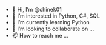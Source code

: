 - 👋 Hi, I’m @chinek01
- 👀 I’m interested in Python, C#, SQL 
- 🌱 I’m currently learning Python
- 💞️ I’m looking to collaborate on ...
- 📫 How to reach me ...

<!---
chinek01/chinek01 is a ✨ special ✨ repository because its `README.md` (this file) appears on your GitHub profile.
You can click the Preview link to take a look at your changes.
--->
